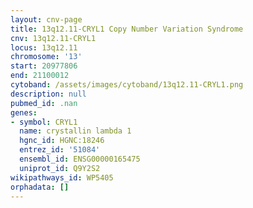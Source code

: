 ```yaml
---
layout: cnv-page
title: 13q12.11-CRYL1 Copy Number Variation Syndrome
cnv: 13q12.11-CRYL1
locus: 13q12.11
chromosome: '13'
start: 20977806
end: 21100012
cytoband: /assets/images/cytoband/13q12.11-CRYL1.png
description: null
pubmed_id: .nan
genes:
- symbol: CRYL1
  name: crystallin lambda 1
  hgnc_id: HGNC:18246
  entrez_id: '51084'
  ensembl_id: ENSG00000165475
  uniprot_id: Q9Y2S2
wikipathways_id: WP5405
orphadata: []
---
```


